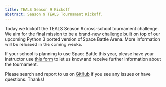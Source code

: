 ```yaml
---
title: TEALS Season 9 Kickoff
abstract: Season 9 TEALS Tournament Kickoff.
---
```


Today we kickoff the TEALS Season 9 cross-school tournament challenge.  We aim for the final mission to be a brand-new challenge built on top of our upcoming Python 3 ported version of Space Battle Arena.  More information will be released in the coming weeks.

If your school is planning to use Space Battle this year, please have your instructor use [this form](https://forms.gle/Ek4Ar1Uxy1WaJ6mf6) to let us know and receive further information about the tournament.

Please search and report to us on [GitHub](http://github.com/mikeware/SpaceBattleArena/issues) if you see any issues or have questions. Thanks!
